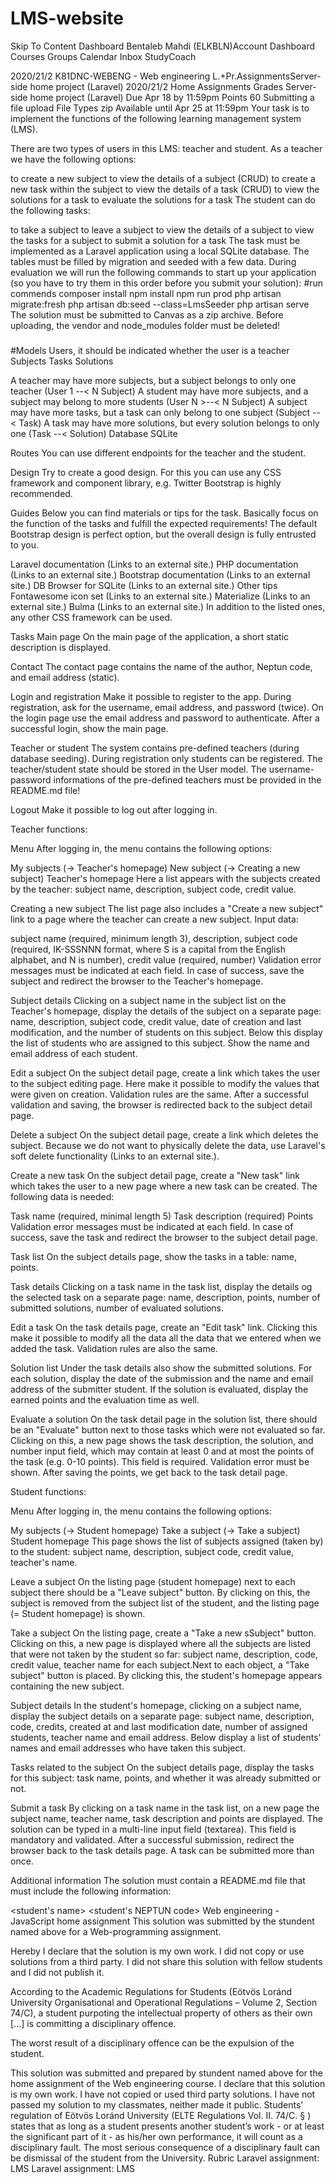# LMS-website

Skip To Content
Dashboard
Bentaleb Mahdi (ELKBLN)Account
Dashboard
Courses
Groups
Calendar
Inbox
StudyCoach

2020/21/2 K81DNC-WEBENG - Web engineering L.+Pr.AssignmentsServer-side home project (Laravel)
2020/21/2
Home
Assignments
Grades
Server-side home project (Laravel)
Due Apr 18 by 11:59pm Points 60 Submitting a file upload File Types zip Available until Apr 25 at 11:59pm
Your task is to implement the functions of the following learning management system (LMS).

There are two types of users in this LMS: teacher and student. As a teacher we have the following options:

to create a new subject
to view the details of a subject (CRUD)
to create a new task within the subject
to view the details of a task (CRUD)
to view the solutions for a task
to evaluate the solutions for a task
The student can do the following tasks:

to take a subject
to leave a subject
to view the details of a subject
to view the tasks for a subject
to submit a solution for a task
The task must be implemented as a Laravel application using a local SQLite database. The tables must be filled by migration and seeded with a few data. During evaluation we will run the following commands to start up your application (so you have to try them in this order before you submit your solution):
#run commends
composer install
npm install
npm run prod
php artisan migrate:fresh
php artisan db:seed --class=LmsSeeder
php artisan serve
The solution must be submitted to Canvas as a zip archive. Before uploading, the vendor and node_modules folder must be deleted!
###
#Models
Users, it should be indicated whether the user is a teacher
Subjects
Tasks
Solutions
 

A teacher may have more subjects, but a subject belongs to only one teacher (User 1 --< N Subject)
A student may have more subjects, and a subject may belong to more students (User N >--< N Subject)
A subject may have more tasks, but a task can only belong to one subject (Subject --< Task)
A task may have more solutions, but every solution belongs to only one (Task --< Solution)
Database
SQLite

Routes
You can use different endpoints for the teacher and the student.

Design
Try to create a good design. For this you can use any CSS framework and component library, e.g. Twitter Bootstrap is highly recommended.

Guides
Below you can find materials or tips for the task. Basically focus on the function of the tasks and fulfill the expected requirements! The default Bootstrap design is perfect option, but the overall design is fully entrusted to you.

Laravel documentation (Links to an external site.)
PHP documentation (Links to an external site.)
Bootstrap documentation (Links to an external site.)
DB Browser for SQLite (Links to an external site.)
Other tips
Fontawesome icon set (Links to an external site.)
Materialize (Links to an external site.)
Bulma (Links to an external site.)
In addition to the listed ones, any other CSS framework can be used.

Tasks
Main page On the main page of the application, a short static description is displayed.

Contact The contact page contains the name of the author, Neptun code, and email address (static).

Login and registration Make it possible to register to the app. During registration, ask for the username, email address, and password (twice). On the login page use the email address and password to authenticate. After a successful login, show the main page.

Teacher or student The system contains pre-defined teachers (during database seeding). During registration only students can be registered. The teacher/student state should be stored in the User model. The username-password informations of the pre-defined teachers must be provided in the README.md file!

Logout Make it possible to log out after logging in.

Teacher functions:

Menu After logging in, the menu contains the following options:

My subjects (→ Teacher's homepage)
New subject (→ Creating a new subject)
Teacher's homepage Here a list appears with the subjects created by the teacher: subject name, description, subject code, credit value.

Creating a new subject The list page also includes a "Create a new subject" link to a page where the teacher can create a new subject. Input data:

subject name (required, minimum length 3),
description,
subject code (required, IK-SSSNNN format, where S is a capital from the English alphabet, and N is number),
credit value (required, number)
Validation error messages must be indicated at each field. In case of success, save the subject and redirect the browser to the Teacher's homepage.

Subject details Clicking on a subject name in the subject list on the Teacher's homepage, display the details of the subject on a separate page: name, description, subject code, credit value, date of creation and last modification, and the number of students on this subject. Below this display the list of students who are assigned to this subject. Show the name and email address of each student.

Edit a subject On the subject detail page, create a link which takes the user to the subject editing page. Here make it possible to modify the values that were given on creation. Validation rules are the same. After a successful validation and saving, the browser is redirected back to the subject detail page.

Delete a subject On the subject detail page, create a link which deletes the subject. Because we do not want to physically delete the data, use Laravel's soft delete functionality (Links to an external site.).

Create a new task On the subject detail page, create a "New task" link which takes the user to a new page where a new task can be created. The following data is needed:

Task name (required, minimal length 5)
Task description (required)
Points
Validation error messages must be indicated at each field. In case of success, save the task and redirect the browser to the subject detail page.

Task list On the subject details page, show the tasks in a table: name, points.

Task details Clicking on a task name in the task list, display the details og the selected task on a separate page: name, description, points, number of submitted solutions, number of evaluated solutions.

Edit a task On the task details page, create an "Edit task" link. Clicking this make it possible to modify all the data all the data that we entered when we added the task. Validation rules are also the same.

Solution list Under the task details also show the submitted solutions. For each solution, display the date of the submission and the name and email address of the submitter student. If the solution is evaluated, display the earned points and the evaluation time as well.

Evaluate a solution On the task detail page in the solution list, there should be an "Evaluate" button next to those tasks which were not evaluated so far. Clicking on this, a new page shows the task description, the solution, and number input field, which may contain at least 0 and at most the points of the task (e.g. 0-10 points). This field is required. Validation error must be shown. After saving the points, we get back to the task detail page.

Student functions:

Menu After logging in, the menu contains the following options:

My subjects (→ Student homepage)
Take a subject (→ Take a subject)
Student homepage This page shows the list of subjects assigned (taken by) to the student: subject name, description, subject code, credit value, teacher's name.

Leave a subject On the listing page (student homepage) next to each subject there should be a "Leave subject" button. By clicking on this, the subject is removed from the subject list of the student, and the listing page (= Student homepage) is shown.

Take a subject On the listing page, create a "Take a new sSubject" button. Clicking on this, a new page is displayed where all the subjects are listed that were not taken by the student so far: subject name, description, code, credit value, teacher name for each subject.Next to each object, a "Take subject" button is placed. By clicking this, the student's homepage appears containing the new subject.

Subject details In the student's homepage, clicking on a subject name, display the subject details on a separate page: subject name, description, code, credits, created at and last modification date, number of assigned students, teacher name and email address. Below display a list of students' names and email addresses who have taken this subject.

Tasks related to the subject On the subject details page, display the tasks for this subject: task name, points, and whether it was already submitted or not.

Submit a task By clicking on a task name in the task list, on a new page the subject name, teacher name, task description and points are displayed. The solution can be typed in a multi-line input field (textarea). This field is mandatory and validated. After a successful submission, redirect the browser back to the task details page. A task can be submitted more than once.

Additional information
The solution must contain a README.md file that must include the following information:

<student's name>
<student's NEPTUN code>
Web engineering - JavaScript home assignment
This solution was submitted by the stundent named above for a Web-programming assignment.

Hereby I declare that the solution is my own work. I did not copy or use solutions from a third party. I did not share this solution with fellow students and I did not publish it.

According to the Academic Regulations for Students (Eötvös Loránd University Organisational and Operational Regulations – Volume 2, Section 74/C), a student purpoting the intellectual property of others as their own [...] is committing a disciplinary offence.

The worst result of a disciplinary offence can be the expulsion of the student.

<Name>
<Neptun ID>
This solution was submitted and prepared by stundent named above for the home assignment of the Web engineering course.
I declare that this solution is my own work.
I have not copied or used third party solutions.
I have not passed my solution to my classmates, neither  made it public.
Students’ regulation of Eötvös Loránd University (ELTE Regulations Vol. II. 74/C. § ) states that as long as a student presents another student’s work - or at least the significant part of it - as his/her own performance, it will count as a disciplinary fault. The most serious consequence of a disciplinary fault can be dismissal of the student from the University.
Rubric
Laravel assignment: LMS
Laravel assignment: LMS
